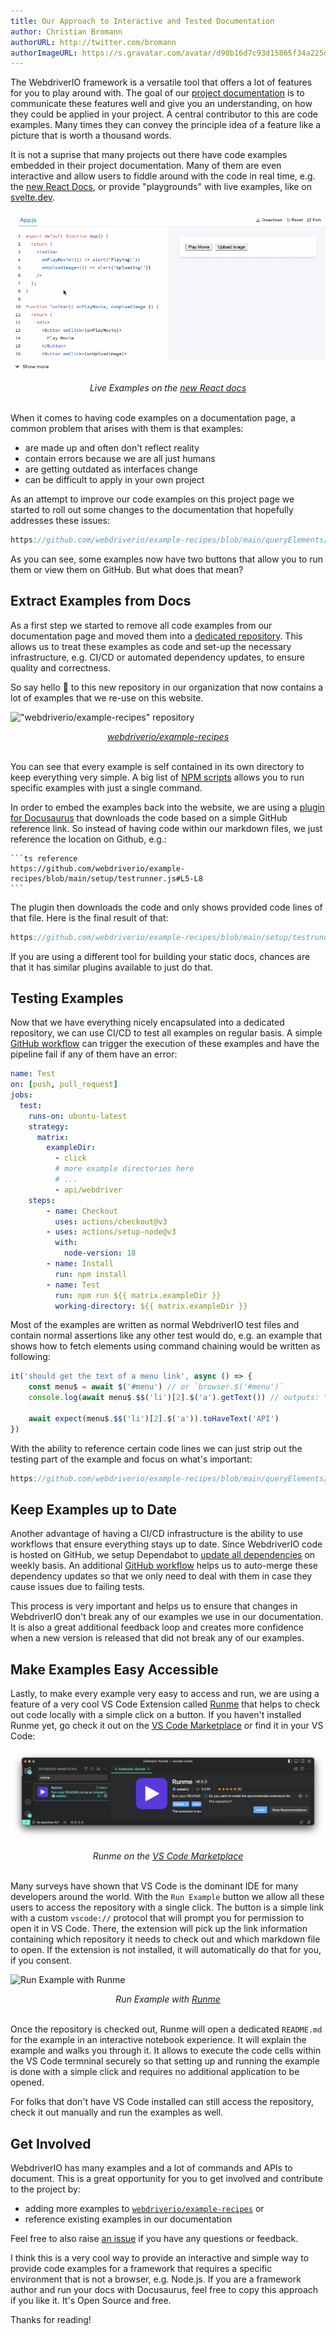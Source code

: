 ```yaml
---
title: Our Approach to Interactive and Tested Documentation
author: Christian Bromann
authorURL: http://twitter.com/bromann
authorImageURL: https://s.gravatar.com/avatar/d98b16d7c93d15865f34a225dd4b1254?s=80
---
```


The WebdriverIO framework is a versatile tool that offers a lot of features for you to play around with. The goal of our [project documentation](https://webdriver.io) is to communicate these features well and give you an understanding, on how they could be applied in your project. A central contributor to this are code examples. Many times they can convey the principle idea of a feature like a picture that is worth a thousand words.

It is not a suprise that many projects out there have code examples embedded in their project documentation. Many of them are even interactive and allow users to fiddle around with the code in real time, e.g. the [new React Docs](https://beta.reactjs.org/learn/adding-interactivity), or provide "playgrounds" with live examples, like on [svelte.dev](https://svelte.dev/examples/hello-world).

![Live Examples on the new React docs](assets/react-live.gif)
<center><em>Live Examples on the <a href="https://beta.reactjs.org/learn/adding-interactivity" target="_blank">new React docs</a></em></center>

<br />

When it comes to having code examples on a documentation page, a common problem that arises with them is that examples:

- are made up and often don't reflect reality
- contain errors because we are all just humans
- are getting outdated as interfaces change
- can be difficult to apply in your own project

As an attempt to improve our code examples on this project page we started to roll out some changes to the documentation that hopefully addresses these issues:

```ts reference
https://github.com/webdriverio/example-recipes/blob/main/queryElements/singleElements.js#L9-L10
```

As you can see, some examples now have two buttons that allow you to run them or view them on GitHub. But what does that mean?

## Extract Examples from Docs

As a first step we started to remove all code examples from our documentation page and moved them into a [dedicated repository](https://github.com/webdriverio/example-recipes). This allows us to treat these examples as code and set-up the necessary infrastructure, e.g. CI/CD or automated dependency updates, to ensure quality and correctness.

So say hello 👋 to this new repository in our organization that now contains a lot of examples that we re-use on this website.

!["webdriverio/example-recipes" repository](https://opengraph.githubassets.com/b9f11016590a96e4846d047aa81077a62d81c8d38ed769e4ff4ca6638f8e13e4/webdriverio/example-recipes)
<center><em><a href="https://github.com/webdriverio/example-recipes" target="_blank">webdriverio/example-recipes</a></em></center>

<br />

You can see that every example is self contained in its own directory to keep everything very simple. A big list of [NPM scripts](https://github.com/webdriverio/example-recipes/blob/a49fdf935b689aafc22219ea534e119796cb9f07/package.json#L24-L59) allows you to run specific examples with just a single command.

In order to embed the examples back into the website, we are using a [plugin for Docusaurus](https://github.com/christian-bromann/docusaurus-theme-github-codeblock) that downloads the code based on a simple GitHub reference link. So instead of having code within our markdown files, we just reference the location on Github, e.g.:

    ```ts reference
    https://github.com/webdriverio/example-recipes/blob/main/setup/testrunner.js#L5-L8
    ```

The plugin then downloads the code and only shows provided code lines of that file. Here is the final result of that:

```ts reference
https://github.com/webdriverio/example-recipes/blob/main/setup/testrunner.js#L5-L8
```

If you are using a different tool for building your static docs, chances are that it has similar plugins available to just do that.

## Testing Examples

Now that we have everything nicely encapsulated into a dedicated repository, we can use CI/CD to test all examples on regular basis. A simple [GitHub workflow](https://github.com/webdriverio/example-recipes/blob/main/.github/workflows/test.yml) can trigger the execution of these examples and have the pipeline fail if any of them have an error:

```yaml
name: Test
on: [push, pull_request]
jobs:
  test:
    runs-on: ubuntu-latest
    strategy:
      matrix:
        exampleDir:
          - click
          # more example directories here
          # ...
          - api/webdriver
    steps:
        - name: Checkout
          uses: actions/checkout@v3
        - uses: actions/setup-node@v3
          with:
            node-version: 18
        - name: Install
          run: npm install
        - name: Test
          run: npm run ${{ matrix.exampleDir }}
          working-directory: ${{ matrix.exampleDir }}
```

Most of the examples are written as normal WebdriverIO test files and contain normal assertions like any other test would do, e.g. an example that shows how to fetch elements using command chaining would be written as following:

```ts
it('should get the text of a menu link', async () => {
    const menu$ = await $('#menu') // or `browser.$('#menu')`
    console.log(await menu$.$$('li')[2].$('a').getText()) // outputs: "API"

    await expect(menu$.$$('li')[2].$('a')).toHaveText('API')
})
```

With the ability to reference certain code lines we can just strip out the testing part of the example and focus on what's important:

```ts reference
https://github.com/webdriverio/example-recipes/blob/main/queryElements/singleElements.js#L9-L10
```

## Keep Examples up to Date

Another advantage of having a CI/CD infrastructure is the ability to use workflows that ensure everything stays up to date. Since WebdriverIO code is hosted on GitHub, we setup Dependabot to [update all dependencies](https://github.com/webdriverio/example-recipes/blob/main/.github/dependabot.yml) on weekly basis. An additional [GitHub workflow](https://github.com/webdriverio/example-recipes/blob/main/.github/workflows/update.yml) helps us to auto-merge these dependency updates so that we only need to deal with them in case they cause issues due to failing tests.

This process is very important and helps us to ensure that changes in WebdriverIO don't break any of our examples we use in our documentation. It is also a great additional feedback loop and creates more confidence when a new version is released that did not break any of our examples.

## Make Examples Easy Accessible

Lastly, to make every example very easy to access and run, we are using a feature of a very cool VS Code Extension called [Runme](https://runme.dev/) that helps to check out code locally with a simple click on a button. If you haven't installed Runme yet, go check it out on the [VS Code Marketplace](https://marketplace.visualstudio.com/items?itemName=stateful.runme) or find it in your VS Code:

![Runme on the VS Code Marketplace](assets/runme-marketplace.png)
<center><em>Runme on the <a href="https://marketplace.visualstudio.com/items?itemName=stateful.runme" target="_blank">VS Code Marketplace</a></em></center>

<br />

Many surveys have shown that VS Code is the dominant IDE for many developers around the world. With the `Run Example` button we allow all these users to access the repository with a single click. The button is a simple link with a custom `vscode://` protocol that will prompt you for permission to open it in VS Code. There, the extension will pick up the link information containing which repository it needs to check out and which markdown file to open. If the extension is not installed, it will automatically do that for you, if you consent.

![Run Example with Runme](assets/wdio-demo-blog.gif)
<center><em>Run Example with <a href="https://runme.dev" target="_blank">Runme</a></em></center>

<br />

Once the repository is checked out, Runme will open a dedicated `README.md` for the example in an interactive notebook experience. It will explain the example and walks you through it. It allows to execute the code cells within the VS Code termninal securely so that setting up and running the example is done with a simple click and requires no additional application to be opened.

For folks that don't have VS Code installed can still access the repository, check it out manually and run the examples as well.

## Get Involved

WebdriverIO has many examples and a lot of commands and APIs to document. This is a great opportunity for you to get involved and contribute to the project by:

- adding more examples to [`webdriverio/example-recipes`](https://github.com/webdriverio/example-recipes) or
- reference existing examples in our documentation

Feel free to also raise [an issue](https://github.com/webdriverio/webdriverio/issues/new/choose) if you have any questions or feedback.

I think this is a very cool way to provide an interactive and simple way to provide code examples for a framework that requires a specific environment that is not a browser, e.g. Node.js. If you are a framework author and run your docs with Docusaurus, feel free to copy this approach if you like it. It's Open Source and free.

Thanks for reading!
